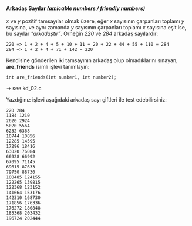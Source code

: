 #### Arkadaş Sayılar *(amicable numbers / friendly numbers)*

*x* ve *y* pozitif tamsayılar olmak üzere, eğer *x* sayısının çarpanları toplamı *y* sayısına, ve aynı zamanda *y* sayısının çarpanları toplamı *x* sayısına eşit ise, bu sayılar *“arkadaştır”*.
Örneğin *220* ve *284* arkadaş sayılardır:

```
220 => 1 + 2 + 4 + 5 + 10 + 11 + 20 + 22 + 44 + 55 + 110 = 284
284 => 1 + 2 + 4 + 71 + 142 = 220
```
Kendisine gönderilen iki tamsayının arkadaş olup olmadıklarını sınayan, __are_friends__ isimli işlevi tanımlayın:
```
int are_friends(int number1, int number2);
```
-> see kd_02.c

Yazdığınız işlevi aşağıdaki arkadaş sayı çiftleri ile test edebilirsiniz:
```
220 284                         
1184 1210
2620 2924
5020 5564
6232 6368
10744 10856
12285 14595
17296 18416
63020 76084
66928 66992
67095 71145
69615 87633
79750 88730
100485 124155
122265 139815
122368 123152
141664 153176
142310 168730
171856 176336
176272 180848
185368 203432
196724 202444
```
